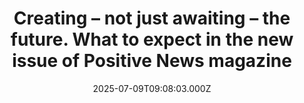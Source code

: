 ---
title: "Creating – not just awaiting – the future. What to expect in the new issue of Positive News magazine"
date: 2025-07-09T09:08:03.000Z
category: Human Kindness
externalLink: "https://www.positive.news/society/creating-not-awaiting-what-to-expect-in-the-new-issue-of-positive-news-magazine/"
image: ""
excerpt: "Editor-in-chief Lucy Purdy introduces the latest issue of Positive News magazine, which is out now The post Creating – not just awaiting – the future. What to expect in the new issue of Positive News magazine appeared first on Positive News.…"
---